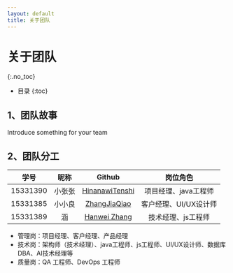 ```yaml
---
layout: default
title: 关于团队
---
```


# 关于团队
{:.no_toc}

* 目录
{:toc}

## 1、团队故事

Introduce something for your team

## 2、团队分工

|学号|昵称|Github|岗位角色|
|:--:|:--:|:--:|:--:|
|15331390|小张张|[HinanawiTenshi](https://github.com/HinanawiTenshi)|项目经理、java工程师|
|15331385|小小良|[ZhangJiaQiao](https://github.com/ZhangJiaQiao)|客户经理、UI/UX设计师|
|15331389|涵|[Hanwei Zhang](https://github.com/Richard4Yjl)|技术经理、js工程师|

* 管理岗：项目经理、客户经理、产品经理
* 技术岗：架构师（技术经理）、java工程师、js工程师、UI/UX设计师、数据库DBA、AI技术经理等
* 质量岗：QA 工程师、DevOps 工程师

